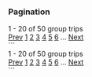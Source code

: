 <div id="Pagination">
	<h3>Pagination</h3> 
	<!-- <div class="wt-pager">
		<div class="wt-pager__more">
			<div class="wt-pager__page">1</div>
			<div class="wt-pager__page wt-pager__page--active">2</div> 	
			<div class="wt-pager__page">3</div>
			...
			<div class="wt-pager__page">4</div>
			<div class="wt-pager__page">5</div>
			<div class="wt-pager__page wt-pager__page--next">Next Page</div>
		</div>
	</div> -->
	<div class="pagination">
		<div class="pagination__caption">
			1 - 20 of 50 group trips
		</div>
		<div class="pager pagination__pager">
			<span class="prev">
				<a href="#" class="pager__page" rel="prev">Prev</a>
			</span> 
				<a href="#" class="pager__page">1</a>
				<a href="#" class="pager__page">2</a>
				<a href="#" class="pager__page">3</a>
				<a href="#" class="pager__page pager__page--active">4</a>
				<a href="#" class="pager__page">5</a>
				<a href="#" class="pager__page">6</a>  
				<span>...</span>
			<span class="next">
				<a href="#" class="pager__page" rel="next">Next</a>
			</span> 
		</div> 
	</div>
	<div class="clearfix"></div>
</div>
```
<div class="pagination">
		<div class="pagination__caption">
			1 - 20 of 50 group trips
		</div>
		<div class="pager pagination__pager">
			<span class="prev">
				<a href="#" class="pager__page" rel="prev">Prev</a>
			</span> 
				<a href="#" class="pager__page">1</a>
				<a href="#" class="pager__page">2</a>
				<a href="#" class="pager__page">3</a>
				<a href="#" class="pager__page pager__page--active">4</a>
				<a href="#" class="pager__page">5</a>
				<a href="#" class="pager__page">6</a>  
				<span>...</span>
			<span class="next">
				<a href="#" class="pager__page" rel="next">Next</a>
			</span> 
		</div> 
	</div>
``` 
<!--  
<div class="wt-pager">
	<div class="wt-pager__more">
		<div class="wt-pager__page">1</div>
		<div class="wt-pager__page wt-pager__page--active">2</div> 	
		<div class="wt-pager__page">3</div>
		...
		<div class="wt-pager__page">4</div>
		<div class="wt-pager__page">5</div>
		<div class="wt-pager__page wt-pager__page--next">Next Page</div>
	</div>
</div>  -->